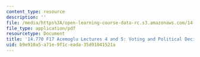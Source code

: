 ```yaml
---
content_type: resource
description: ''
file: /media/https%3A/open-learning-course-data-rc.s3.amazonaws.com/14-770-introduction-to-political-economy-fall-2017/b9e910a5a71e9f1ceada35d91041521a_MIT14_770F17_lec4_5_acemoglu.pdf
file_type: application/pdf
resourcetype: Document
title: '14.770 F17 Acemoglu Lectures 4 and 5: Voting and Political Decisions in Practice'
uid: b9e910a5-a71e-9f1c-eada-35d91041521a
---
```

